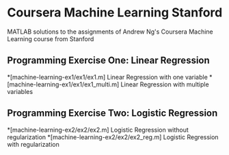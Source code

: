 # Coursera Machine Learning Stanford
MATLAB solutions to the assignments of Andrew Ng's Coursera Machine Learning course from Stanford

## Programming Exercise One: Linear Regression
  *[machine-learning-ex1/ex1/ex1.m] Linear Regression with one variable
  *[machine-learning-ex1/ex1/ex1_multi.m] Linear Regression with multiple variables
  
## Programming Exercise Two: Logistic Regression
  *[machine-learning-ex2/ex2/ex2.m] Logistic Regression without regularization
  *[machine-learning-ex2/ex2/ex2_reg.m] Logistic Regression with regularization
